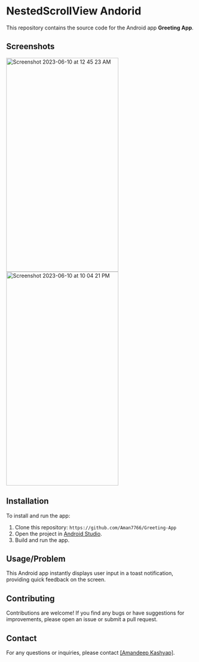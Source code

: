  <h1>NestedScrollView Andorid</h1>
  <p>
        This repository contains the source code for the Android app <strong>Greeting App</strong>.
    </p>
    <h2>Screenshots</h2>
    <div class="screenshot">
  <img width="300" height="570" alt="Screenshot 2023-06-10 at 12 45 23 AM" src="https://github.com/Aman7766/Greeting-App/assets/51900622/ebfe7ef7-8497-44e7-baab-5b2eb2b9a603">
<img width="300" height="570" alt="Screenshot 2023-06-10 at 10 04 21 PM" src="https://github.com/Aman7766/Greeting-App/assets/51900622/2d6a75f5-85c9-4588-8dbd-b4bd24b402a2">
</div>
    <div class="screenshot">

 </div>
    <h2>Installation</h2> 
    <p>
        To install and run the app:
    </p>
    <ol>
        <li>Clone this repository: <code>https://github.com/Aman7766/Greeting-App</code></li>
        <li>Open the project in <a href="https://developer.android.com/studio">Android Studio</a>.</li>
        <li>Build and run the app.</li>
    </ol>
   <h2>Usage/Problem</h2>
    <p>
    This Android app instantly displays user input in a toast notification, providing quick feedback on the screen. </p>
    <h2>Contributing</h2>
    <p>
        Contributions are welcome! If you find any bugs or have suggestions for improvements,
        please open an issue or submit a pull request.
    </p>
    <h2>Contact</h2>
    <p>
        For any questions or inquiries, please contact <a href="mailto:[amankumar283@gmail.com]">[Amandeep Kashyap]</a>.
    </p>


  

